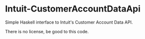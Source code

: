 Intuit-CustomerAccountDataApi
=============================

Simple Haskell interface to Intuit's Customer Account Data API.

There is no license, be good to this code.
